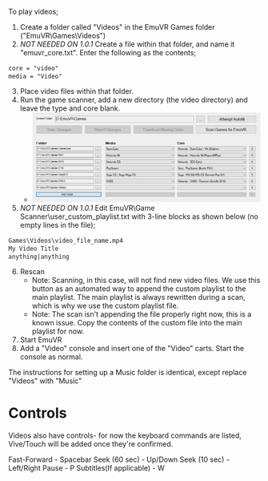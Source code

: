 To play videos;

1. Create a folder called "Videos" in the EmuVR Games folder ("EmuVR\Games\Videos")
2. *NOT NEEDED ON 1.0.1* Create a file within that folder, and name it "emuvr_core.txt". Enter the following as the contents;

```
core = "video"
media = "Video"
```

3. Place video files within that folder.
4. Run the game scanner, add a new directory (the video directory) and leave the type and core blank.
   * ![](/images/videos_game_scanner.png)
5. *NOT NEEDED ON 1.0.1* Edit EmuVR\Game Scanner\user_custom_playlist.txt with 3-line blocks as shown below (no empty lines in the file);

```
Games\Videos\video_file_name.mp4
My Video Title
anything|anything
```
6. Rescan
   * Note: Scanning, in this case, will not find new video files. We use this button as an automated way to append the custom playlist to the main playlist. The main playlist is always rewritten during a scan, which is why we use the custom playlist file.
   * Note: The scan isn't appending the file properly right now, this is a known issue. Copy the contents of the custom file into the main playlist for now.
7. Start EmuVR
8. Add a "Video" console and insert one of the "Video" carts. Start the console as normal.

The instructions for setting up a Music folder is identical, except replace "Videos" with "Music"


# Controls

Videos also have controls- for now the keyboard commands are listed, Vive/Touch will be added once they're confirmed.

Fast-Forward - Spacebar
Seek (60 sec) - Up/Down
Seek (10 sec) - Left/Right
Pause - P
Subtitles(If applicable) - W
